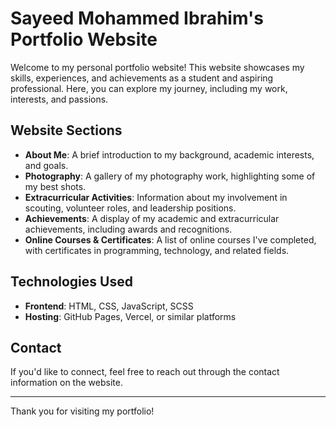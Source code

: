 # Sayeed Mohammed Ibrahim's Portfolio Website

Welcome to my personal portfolio website! This website showcases my skills, experiences, and achievements as a student and aspiring professional. Here, you can explore my journey, including my work, interests, and passions.

## Website Sections

- **About Me**: A brief introduction to my background, academic interests, and goals.
- **Photography**: A gallery of my photography work, highlighting some of my best shots.
- **Extracurricular Activities**: Information about my involvement in scouting, volunteer roles, and leadership positions.
- **Achievements**: A display of my academic and extracurricular achievements, including awards and recognitions.
- **Online Courses & Certificates**: A list of online courses I've completed, with certificates in programming, technology, and related fields.

## Technologies Used

- **Frontend**: HTML, CSS, JavaScript, SCSS
- **Hosting**: GitHub Pages, Vercel, or similar platforms

## Contact

If you'd like to connect, feel free to reach out through the contact information on the website.

---

Thank you for visiting my portfolio!
